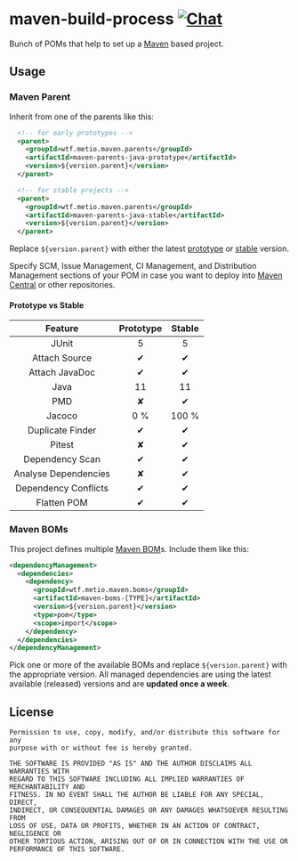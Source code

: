 <!--
SPDX-FileCopyrightText: The maven-build-process Authors
SPDX-License-Identifier: 0BSD
 -->

# maven-build-process [![Chat](https://img.shields.io/badge/matrix-%23talk.metio:matrix.org-brightgreen.svg?style=social&label=Matrix)](https://matrix.to/#/#talk.metio:matrix.org)

Bunch of POMs that help to set up a [Maven](http://maven.apache.org/) based project.

## Usage

### Maven Parent

Inherit from one of the parents like this:

```xml
  <!-- for early prototypes -->
  <parent>
    <groupId>wtf.metio.maven.parents</groupId>
    <artifactId>maven-parents-java-prototype</artifactId>
    <version>${version.parent}</version>
  </parent>
```

```xml
  <!-- for stable projects -->
  <parent>
    <groupId>wtf.metio.maven.parents</groupId>
    <artifactId>maven-parents-java-stable</artifactId>
    <version>${version.parent}</version>
  </parent>
```

Replace `${version.parent}` with either the latest [prototype](https://search.maven.org/artifact/wtf.metio.maven.parents/maven-parents-java-prototype) or [stable](https://search.maven.org/artifact/wtf.metio.maven.parents/maven-parents-java-stable) version.

Specify SCM, Issue Management, CI Management, and Distribution Management sections of your POM in case you want to deploy into [Maven Central](http://search.maven.org/) or other repositories.

#### Prototype vs Stable

|       Feature        | Prototype | Stable |
|:--------------------:|:---------:|:------:|
|        JUnit         |     5     |   5    |
|    Attach Source     |     ✔     |   ✔    |
|    Attach JavaDoc    |     ✔     |   ✔    |
|         Java         |    11     |   11   |
|         PMD          |     ✘     |   ✔    |
|        Jacoco        |    0 %    | 100 %  |
|   Duplicate Finder   |     ✔     |   ✔    |
|        Pitest        |     ✘     |   ✔    |
|   Dependency Scan    |     ✔     |   ✔    |
| Analyse Dependencies |     ✘     |   ✔    |
| Dependency Conflicts |     ✔     |   ✔    |
|     Flatten POM      |     ✔     |   ✔    |

### Maven BOMs

This project defines multiple [Maven BOM](https://maven.apache.org/guides/introduction/introduction-to-dependency-mechanism.html#importing-dependencies)s. Include them like this:

```xml
<dependencyManagement>
  <dependencies>
    <dependency>
      <groupId>wtf.metio.maven.boms</groupId>
      <artifactId>maven-boms-[TYPE]</artifactId>
      <version>${version.parent}</version>
      <type>pom</type>
      <scope>import</scope>
    </dependency>
  </dependencies>
</dependencyManagement>
```

Pick one or more of the available BOMs and replace `${version.parent}` with the appropriate version. All managed dependencies are using the latest available (released) versions and are **updated once a week**.

## License

```
Permission to use, copy, modify, and/or distribute this software for any
purpose with or without fee is hereby granted.

THE SOFTWARE IS PROVIDED "AS IS" AND THE AUTHOR DISCLAIMS ALL WARRANTIES WITH
REGARD TO THIS SOFTWARE INCLUDING ALL IMPLIED WARRANTIES OF MERCHANTABILITY AND
FITNESS. IN NO EVENT SHALL THE AUTHOR BE LIABLE FOR ANY SPECIAL, DIRECT,
INDIRECT, OR CONSEQUENTIAL DAMAGES OR ANY DAMAGES WHATSOEVER RESULTING FROM
LOSS OF USE, DATA OR PROFITS, WHETHER IN AN ACTION OF CONTRACT, NEGLIGENCE OR
OTHER TORTIOUS ACTION, ARISING OUT OF OR IN CONNECTION WITH THE USE OR
PERFORMANCE OF THIS SOFTWARE.
```
